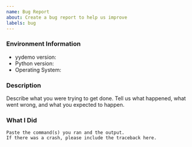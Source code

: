 ```yaml
---
name: Bug Report
about: Create a bug report to help us improve
labels: bug
---
```


<!-- Please search existing issues to avoid creating duplicates. -->

### Environment Information

-   yydemo version:
-   Python version:
-   Operating System:

### Description

Describe what you were trying to get done.
Tell us what happened, what went wrong, and what you expected to happen.

### What I Did

```
Paste the command(s) you ran and the output.
If there was a crash, please include the traceback here.
```
